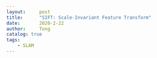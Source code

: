 ```yaml
---
layout:     post
title:      "SIFT: Scale-Invariant Feature Transform"
date:       2020-2-22
author:     Tong
catalog: true
tags:
    - SLAM
---
```


